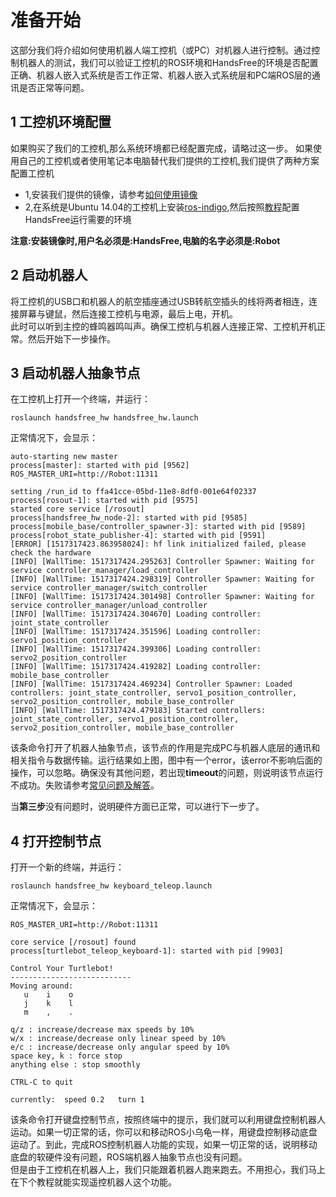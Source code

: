 # 准备开始

这部分我们将介绍如何使用机器人端工控机（或PC）对机器人进行控制。通过控制机器人的测试，我们可以验证工控机的ROS环境和HandsFree的环境是否配置正确、机器人嵌入式系统是否工作正常、机器人嵌入式系统层和PC端ROS层的通讯是否正常等问题。


## 1 工控机环境配置

如果购买了我们的工控机,那么系统环境都已经配置完成，请略过这一步。
如果使用自己的工控机或者使用笔记本电脑替代我们提供的工控机,我们提供了两种方案配置工控机

* 1,安装我们提供的镜像，请参考[如何使用镜像](/docs/FAQ/how-to-use-mirror.md)
* 2,在系统是Ubuntu 14.04的工控机上安装[ros-indigo](/docs/FAQ/environment_config.html#安装ros),然后按照[教程](/docs/FAQ/environment_config.html#配置handsfree环境)配置HandsFree运行需要的环境

**注意:安装镜像时,用户名必须是:HandsFree,电脑的名字必须是:Robot**  

## 2 启动机器人

将工控机的USB口和机器人的航空插座通过USB转航空插头的线将两者相连，连接屏幕与键鼠，然后连接工控机与电源，最后上电，开机。  
此时可以听到主控的蜂鸣器鸣叫声。确保工控机与机器人连接正常、工控机开机正常。然后开始下一步操作。  

## 3 启动机器人抽象节点 
在工控机上打开一个终端，并运行：  

```
roslaunch handsfree_hw handsfree_hw.launch  
```

正常情况下，会显示：
```
auto-starting new master
process[master]: started with pid [9562]
ROS_MASTER_URI=http://Robot:11311

setting /run_id to ffa41cce-05bd-11e8-8df0-001e64f02337
process[rosout-1]: started with pid [9575]
started core service [/rosout]
process[handsfree_hw_node-2]: started with pid [9585]
process[mobile_base/controller_spawner-3]: started with pid [9589]
process[robot_state_publisher-4]: started with pid [9591]
[ERROR] [1517317423.863958024]: hf link initialized failed, please check the hardware
[INFO] [WallTime: 1517317424.295263] Controller Spawner: Waiting for service controller_manager/load_controller
[INFO] [WallTime: 1517317424.298319] Controller Spawner: Waiting for service controller_manager/switch_controller
[INFO] [WallTime: 1517317424.301498] Controller Spawner: Waiting for service controller_manager/unload_controller
[INFO] [WallTime: 1517317424.304670] Loading controller: joint_state_controller
[INFO] [WallTime: 1517317424.351596] Loading controller: servo1_position_controller
[INFO] [WallTime: 1517317424.399306] Loading controller: servo2_position_controller
[INFO] [WallTime: 1517317424.419282] Loading controller: mobile_base_controller
[INFO] [WallTime: 1517317424.469234] Controller Spawner: Loaded controllers: joint_state_controller, servo1_position_controller, servo2_position_controller, mobile_base_controller
[INFO] [WallTime: 1517317424.479183] Started controllers: joint_state_controller, servo1_position_controller, servo2_position_controller, mobile_base_controller

```

该条命令打开了机器人抽象节点，该节点的作用是完成PC与机器人底层的通讯和相关指令与数据传输。运行结果如上图，图中有一个error，该error不影响后面的操作，可以忽略。确保没有其他问题，若出现**timeout**的问题，则说明该节点运行不成功。失败请参考[常见问题及解答](/docs/FAQ/solution-of-handsfree-hw-error.md)。  

当**第三步**没有问题时，说明硬件方面已正常，可以进行下一步了。  

## 4 打开控制节点
打开一个新的终端，并运行：  

```
roslaunch handsfree_hw keyboard_teleop.launch  
```
正常情况下，会显示：
```
ROS_MASTER_URI=http://Robot:11311

core service [/rosout] found
process[turtlebot_teleop_keyboard-1]: started with pid [9903]

Control Your Turtlebot!
---------------------------
Moving around:
   u    i    o
   j    k    l
   m    ,    .

q/z : increase/decrease max speeds by 10%
w/x : increase/decrease only linear speed by 10%
e/c : increase/decrease only angular speed by 10%
space key, k : force stop
anything else : stop smoothly

CTRL-C to quit

currently:	speed 0.2	turn 1 

```

该条命令打开键盘控制节点，按照终端中的提示，我们就可以利用键盘控制机器人运动。如果一切正常的话，你可以和移动ROS小乌龟一样，用键盘控制移动底盘运动了。到此，完成ROS控制机器人功能的实现，如果一切正常的话，说明移动底盘的软硬件没有问题，ROS端机器人抽象节点也没有问题。  
但是由于工控机在机器人上，我们只能跟着机器人跑来跑去。不用担心，我们马上在下个教程就能实现遥控机器人这个功能。   



